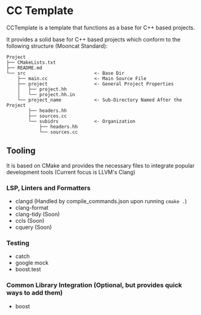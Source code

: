 # CC Template

CCTemplate is a template that functions as a base for C++ based projects.

It provides a solid base for C++ based projects which conform to the
following structure (Mooncat Standard):

```
Project
├── CMakeLists.txt
├── README.md   
└── src                         <- Base Dir
    ├── main.cc                 <- Main Source File
    ├── project                 <- General Project Properties
    │   ├── project.hh
    │   └── project.hh.in
    └── project_name            <- Sub-Directory Named After the Project
        ├── headers.hh
        ├── sources.cc
        └── subidrs             <- Organization
            ├── headers.hh
            └── sources.cc
```

## Tooling

It is based on CMake and provides the necessary files to integrate popular
development tools (Current focus is LLVM's Clang)

### LSP, Linters and Formatters
- clangd (Handled by compile_commands.json upon running `cmake .`)
- clang-format
- clang-tidy (Soon)
- ccls (Soon)
- cquery (Soon)

### Testing
- catch
- google mock
- boost.test

### Common Library Integration (Optional, but provides quick ways to add them)
- boost

